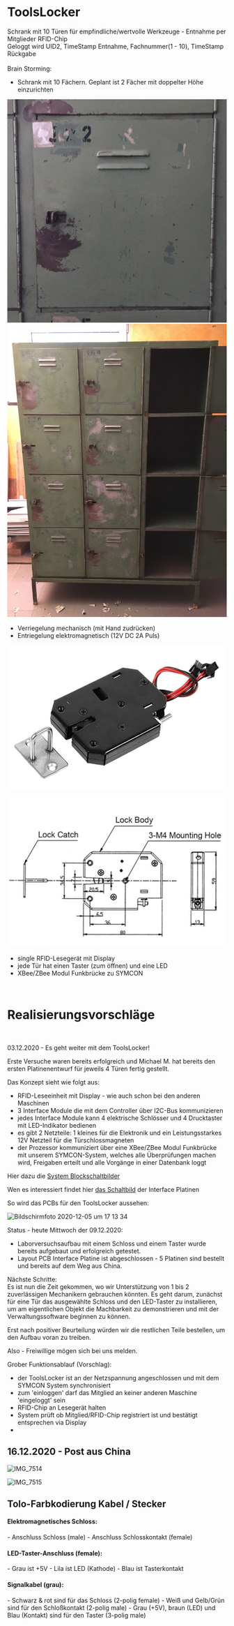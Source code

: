 # ToolsLocker
Schrank mit 10 Türen für empfindliche/wertvolle Werkzeuge - Entnahme per Mitglieder RFID-Chip<br>
Geloggt wird UID2, TimeStamp Entnahme, Fachnummer(1 - 10), TimeStamp Rückgabe
<br><br>
Brain Storming:
- Schrank mit 10 Fächern. Geplant ist 2 Fächer mit doppelter Höhe einzurichten
  
![Locker_2](images/locker_2.png)
![Locker_3](doc/Schrank.jpg)

- Verriegelung mechanisch (mit Hand zudrücken)
- Entriegelung elektromagnetisch (12V DC 2A Puls)

![Lock_1](images/Lock_1.png)

![Abmessungen](doc/Abmessungen.png)

- single RFID-Lesegerät mit Display
- jede Tür hat einen Taster (zum öffnen) und eine LED
- XBee/ZBee Modul Funkbrücke zu SYMCON

<br>
<h1>Realisierungsvorschläge</h1> <br>

03.12.2020 - Es geht weiter mit dem ToolsLocker!

Erste Versuche waren bereits erfolgreich und Michael M. hat bereits den ersten Platinenentwurf für jeweils 4 Türen fertig gestellt.

Das Konzept sieht wie folgt aus:
- RFID-Leseeinheit mit Display - wie auch schon bei den anderen Maschinen
- 3 Interface Module die mit dem Controller über I2C-Bus kommunizieren
- jedes Interface Module kann 4 elektrische Schlösser und 4 Drucktaster mit LED-Indikator bedienen
- es gibt 2 Netzteile: 1 kleines für die Elektronik und ein Leistungsstarkes 12V Netzteil für die Türschlossmagneten
- der Prozessor kommuniziert über eine XBee/ZBee Modul Funkbrücke mit unserem SYMCON-System, welches alle Überprüfungen machen wird, Freigaben erteilt und alle Vorgänge in einer Datenbank loggt

Hier dazu die [System Blockschaltbilder](doc/ToolsLock_Schaltung_B0.pdf)<br>

Wen es interessiert findet hier [das Schaltbild](doc//ToolsLockTreiberI2CML_SCH.PDF) der Interface Platinen<br>

So wird das PCBs für den ToolsLocker aussehen:

![Bildschirmfoto 2020-12-05 um 17 13 34](https://user-images.githubusercontent.com/42463588/101286534-4fc3b400-37eb-11eb-9eb7-2b88002af4fe.png)

Status - heute Mittwoch der 09.12.2020:

- Laborversuchsaufbau mit einem Schloss und einem Taster wurde bereits aufgebaut und erfolgreich getestet.
- Layout PCB Interface Platine ist abgeschlossen - 5 Platinen sind bestellt und bereits auf dem Weg aus China.


Nächste Schritte:<br>
Es ist nun die Zeit gekommen, wo wir Unterstützung von 1 bis 2 zuverlässigen Mechanikern gebrauchen könnten. Es geht darum, zunächst für eine Tür das ausgewählte Schloss und den LED-Taster zu installieren, um am eigentlichen Objekt die Machbarkeit zu demonstrieren und mit der Verwaltungssoftware beginnen zu können.

Erst nach positiver Beurteilung würden wir die restlichen Teile bestellen, um den Aufbau voran zu treiben.

Also - Freiwillige mögen sich bei uns melden.

Grober Funktionsablauf (Vorschlag):
- der ToolsLocker ist an der Netzspannung angeschlossen und mit dem SYMCON System synchronisiert
- zum 'einloggen' darf das Mitglied an keiner anderen Maschine 'eingeloggt' sein
- RFID-Chip an Lesegerät halten
- System prüft ob Mitglied/RFID-Chip registriert ist und bestätigt entsprechen via Display
- 

<h2>16.12.2020 - Post aus China</h2>

![IMG_7514](https://user-images.githubusercontent.com/42463588/102316586-81204a80-3f76-11eb-94c7-06950fffdf84.jpg)

![IMG_7515](https://user-images.githubusercontent.com/42463588/102316639-9ac19200-3f76-11eb-9788-50943ebae297.jpg)

<h2>Tolo-Farbkodierung Kabel / Stecker </h2>

<h4>Elektromagnetisches Schloss:</h4>
 - Anschluss Schloss (male)
 - Anschluss Schlosskontakt (female)


<h4>LED-Taster-Anschluss (female):</h4>
- Grau ist +5V
- Lila ist LED (Kathode)
- Blau ist Tasterkontakt

<h4>Signalkabel (grau):</h4>
- Schwarz & rot sind für das Schloss (2-polig female)
- Weiß und Gelb/Grün sind für den Schloßkontakt (2-polig male)
- Grau (+5V), braun (LED) und Blau (Kontakt) sind für den Taster (3-polig male)